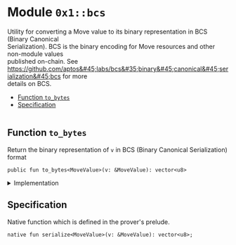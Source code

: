 
<a id="0x1_bcs"></a>

# Module `0x1::bcs`

Utility for converting a Move value to its binary representation in BCS (Binary Canonical<br/> Serialization). BCS is the binary encoding for Move resources and other non&#45;module values<br/> published on&#45;chain. See https://github.com/aptos&#45;labs/bcs&#35;binary&#45;canonical&#45;serialization&#45;bcs for more<br/> details on BCS.


-  [Function `to_bytes`](#0x1_bcs_to_bytes)
-  [Specification](#@Specification_0)


<pre><code></code></pre>



<a id="0x1_bcs_to_bytes"></a>

## Function `to_bytes`

Return the binary representation of <code>v</code> in BCS (Binary Canonical Serialization) format


<pre><code>public fun to_bytes&lt;MoveValue&gt;(v: &amp;MoveValue): vector&lt;u8&gt;<br/></code></pre>



<details>
<summary>Implementation</summary>


<pre><code>native public fun to_bytes&lt;MoveValue&gt;(v: &amp;MoveValue): vector&lt;u8&gt;;<br/></code></pre>



</details>

<a id="@Specification_0"></a>

## Specification



Native function which is defined in the prover&apos;s prelude.


<a id="0x1_bcs_serialize"></a>


<pre><code>native fun serialize&lt;MoveValue&gt;(v: &amp;MoveValue): vector&lt;u8&gt;;<br/></code></pre>


[move-book]: https://aptos.dev/move/book/SUMMARY
